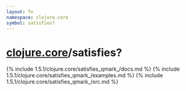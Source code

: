 ```yaml
---
layout: fn
namespace: clojure.core
symbol: satisfies?
---
```


# [clojure.core](../)/satisfies?

{% include 1.5.1/clojure.core/satisfies_qmark_/docs.md %}
{% include 1.5.1/clojure.core/satisfies_qmark_/examples.md %}
{% include 1.5.1/clojure.core/satisfies_qmark_/src.md %}

